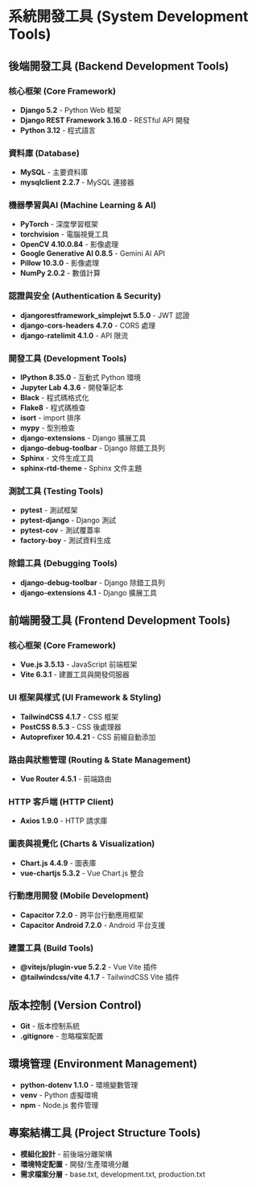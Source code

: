 # 系統開發工具 (System Development Tools)

## 後端開發工具 (Backend Development Tools)

### 核心框架 (Core Framework)
- **Django 5.2** - Python Web 框架
- **Django REST Framework 3.16.0** - RESTful API 開發
- **Python 3.12** - 程式語言

### 資料庫 (Database)
- **MySQL** - 主要資料庫
- **mysqlclient 2.2.7** - MySQL 連接器

### 機器學習與AI (Machine Learning & AI)
- **PyTorch** - 深度學習框架
- **torchvision** - 電腦視覺工具
- **OpenCV 4.10.0.84** - 影像處理
- **Google Generative AI 0.8.5** - Gemini AI API
- **Pillow 10.3.0** - 影像處理
- **NumPy 2.0.2** - 數值計算

### 認證與安全 (Authentication & Security)
- **djangorestframework_simplejwt 5.5.0** - JWT 認證
- **django-cors-headers 4.7.0** - CORS 處理
- **django-ratelimit 4.1.0** - API 限流

### 開發工具 (Development Tools)
- **IPython 8.35.0** - 互動式 Python 環境
- **Jupyter Lab 4.3.6** - 開發筆記本
- **Black** - 程式碼格式化
- **Flake8** - 程式碼檢查
- **isort** - import 排序
- **mypy** - 型別檢查
- **django-extensions** - Django 擴展工具
- **django-debug-toolbar** - Django 除錯工具列
- **Sphinx** - 文件生成工具
- **sphinx-rtd-theme** - Sphinx 文件主題

### 測試工具 (Testing Tools)
- **pytest** - 測試框架
- **pytest-django** - Django 測試
- **pytest-cov** - 測試覆蓋率
- **factory-boy** - 測試資料生成

### 除錯工具 (Debugging Tools)
- **django-debug-toolbar** - Django 除錯工具列
- **django-extensions 4.1** - Django 擴展工具

## 前端開發工具 (Frontend Development Tools)

### 核心框架 (Core Framework)
- **Vue.js 3.5.13** - JavaScript 前端框架
- **Vite 6.3.1** - 建置工具與開發伺服器

### UI 框架與樣式 (UI Framework & Styling)
- **TailwindCSS 4.1.7** - CSS 框架
- **PostCSS 8.5.3** - CSS 後處理器
- **Autoprefixer 10.4.21** - CSS 前綴自動添加

### 路由與狀態管理 (Routing & State Management)
- **Vue Router 4.5.1** - 前端路由

### HTTP 客戶端 (HTTP Client)
- **Axios 1.9.0** - HTTP 請求庫

### 圖表與視覺化 (Charts & Visualization)
- **Chart.js 4.4.9** - 圖表庫
- **vue-chartjs 5.3.2** - Vue Chart.js 整合

### 行動應用開發 (Mobile Development)
- **Capacitor 7.2.0** - 跨平台行動應用框架
- **Capacitor Android 7.2.0** - Android 平台支援

### 建置工具 (Build Tools)
- **@vitejs/plugin-vue 5.2.2** - Vue Vite 插件
- **@tailwindcss/vite 4.1.7** - TailwindCSS Vite 插件

## 版本控制 (Version Control)
- **Git** - 版本控制系統
- **.gitignore** - 忽略檔案配置

## 環境管理 (Environment Management)
- **python-dotenv 1.1.0** - 環境變數管理
- **venv** - Python 虛擬環境
- **npm** - Node.js 套件管理

## 專案結構工具 (Project Structure Tools)
- **模組化設計** - 前後端分離架構
- **環境特定配置** - 開發/生產環境分離
- **需求檔案分層** - base.txt, development.txt, production.txt 